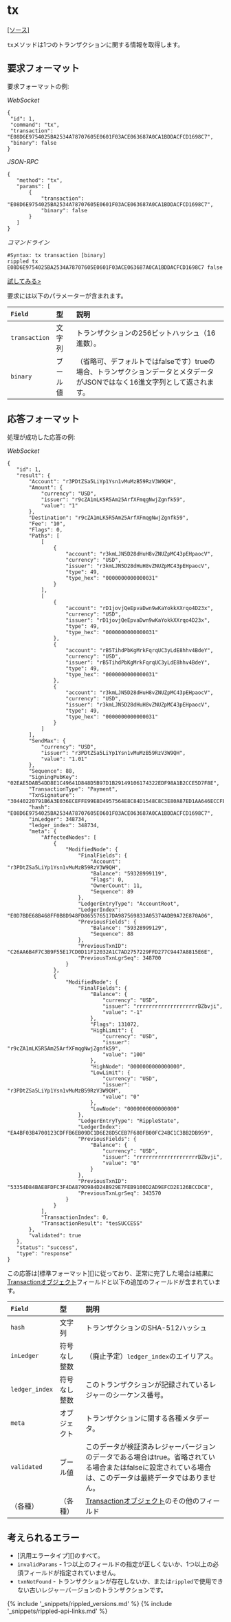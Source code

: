 # tx
[[ソース]<br>](https://github.com/ripple/rippled/blob/master/src/ripple/rpc/handlers/Tx.cpp "Source")

`tx`メソッドは1つのトランザクションに関する情報を取得します。

## 要求フォーマット

要求フォーマットの例:

<!-- MULTICODE_BLOCK_START -->

*WebSocket*

```
{
 "id": 1,
 "command": "tx",
 "transaction": "E08D6E9754025BA2534A78707605E0601F03ACE063687A0CA1BDDACFCD1698C7",
 "binary": false
}
```
*JSON-RPC*

```
{
   "method": "tx",
   "params": [
       {
           "transaction": "E08D6E9754025BA2534A78707605E0601F03ACE063687A0CA1BDDACFCD1698C7",
           "binary": false
       }
   ]
}
```
*コマンドライン*

```
#Syntax: tx transaction [binary]
rippled tx E08D6E9754025BA2534A78707605E0601F03ACE063687A0CA1BDDACFCD1698C7 false
```

<!-- MULTICODE_BLOCK_END -->

[試してみる>](websocket-api-tool.html#tx)

要求には以下のパラメーターが含まれます。

| `Field`       | 型    | 説明                                        |
|:--------------|:--------|:---------------------------------------------------|
| `transaction` | 文字列  | トランザクションの256ビットハッシュ（16進数）。       |
| `binary`      | ブール値 | （省略可、デフォルトではfalseです）trueの場合、トランザクションデータとメタデータがJSONではなく16進文字列として返されます。 |

## 応答フォーマット

処理が成功した応答の例:

<!-- MULTICODE_BLOCK_START -->

*WebSocket*

```
{
   "id": 1,
   "result": {
       "Account": "r3PDtZSa5LiYp1Ysn1vMuMzB59RzV3W9QH",
       "Amount": {
           "currency": "USD",
           "issuer": "r9cZA1mLK5R5Am25ArfXFmqgNwjZgnfk59",
           "value": "1"
       },
       "Destination": "r9cZA1mLK5R5Am25ArfXFmqgNwjZgnfk59",
       "Fee": "10",
       "Flags": 0,
       "Paths": [
           [
               {
                   "account": "r3kmLJN5D28dHuH8vZNUZpMC43pEHpaocV",
                   "currency": "USD",
                   "issuer": "r3kmLJN5D28dHuH8vZNUZpMC43pEHpaocV",
                   "type": 49,
                   "type_hex": "0000000000000031"
               }
           ],
           [
               {
                   "account": "rD1jovjQeEpvaDwn9wKaYokkXXrqo4D23x",
                   "currency": "USD",
                   "issuer": "rD1jovjQeEpvaDwn9wKaYokkXXrqo4D23x",
                   "type": 49,
                   "type_hex": "0000000000000031"
               },
               {
                   "account": "rB5TihdPbKgMrkFqrqUC3yLdE8hhv4BdeY",
                   "currency": "USD",
                   "issuer": "rB5TihdPbKgMrkFqrqUC3yLdE8hhv4BdeY",
                   "type": 49,
                   "type_hex": "0000000000000031"
               },
               {
                   "account": "r3kmLJN5D28dHuH8vZNUZpMC43pEHpaocV",
                   "currency": "USD",
                   "issuer": "r3kmLJN5D28dHuH8vZNUZpMC43pEHpaocV",
                   "type": 49,
                   "type_hex": "0000000000000031"
               }
           ]
       ],
       "SendMax": {
           "currency": "USD",
           "issuer": "r3PDtZSa5LiYp1Ysn1vMuMzB59RzV3W9QH",
           "value": "1.01"
       },
       "Sequence": 88,
       "SigningPubKey": "02EAE5DAB54DD8E1C49641D848D5B97D1B29149106174322EDF98A1B2CCE5D7F8E",
       "TransactionType": "Payment",
       "TxnSignature": "30440220791B6A3E036ECEFFE99E8D4957564E8C84D1548C8C3E80A87ED1AA646ECCFB16022037C5CAC97E34E3021EBB426479F2ACF3ACA75DB91DCC48D1BCFB4CF547CFEAA0",
       "hash": "E08D6E9754025BA2534A78707605E0601F03ACE063687A0CA1BDDACFCD1698C7",
       "inLedger": 348734,
       "ledger_index": 348734,
       "meta": {
           "AffectedNodes": [
               {
                   "ModifiedNode": {
                       "FinalFields": {
                           "Account": "r3PDtZSa5LiYp1Ysn1vMuMzB59RzV3W9QH",
                           "Balance": "59328999119",
                           "Flags": 0,
                           "OwnerCount": 11,
                           "Sequence": 89
                       },
                       "LedgerEntryType": "AccountRoot",
                       "LedgerIndex": "E0D7BDE68B468FF0B8D948FD865576517DA987569833A05374ADB9A72E870A06",
                       "PreviousFields": {
                           "Balance": "59328999129",
                           "Sequence": 88
                       },
                       "PreviousTxnID": "C26AA6B4F7C3B9F55E17CD0D11F12032A1C7AD2757229FFD277C9447A8815E6E",
                       "PreviousTxnLgrSeq": 348700
                   }
               },
               {
                   "ModifiedNode": {
                       "FinalFields": {
                           "Balance": {
                               "currency": "USD",
                               "issuer": "rrrrrrrrrrrrrrrrrrrrBZbvji",
                               "value": "-1"
                           },
                           "Flags": 131072,
                           "HighLimit": {
                               "currency": "USD",
                               "issuer": "r9cZA1mLK5R5Am25ArfXFmqgNwjZgnfk59",
                               "value": "100"
                           },
                           "HighNode": "0000000000000000",
                           "LowLimit": {
                               "currency": "USD",
                               "issuer": "r3PDtZSa5LiYp1Ysn1vMuMzB59RzV3W9QH",
                               "value": "0"
                           },
                           "LowNode": "0000000000000000"
                       },
                       "LedgerEntryType": "RippleState",
                       "LedgerIndex": "EA4BF03B4700123CDFFB6EB09DC1D6E28D5CEB7F680FB00FC24BC1C3BB2DB959",
                       "PreviousFields": {
                           "Balance": {
                               "currency": "USD",
                               "issuer": "rrrrrrrrrrrrrrrrrrrrBZbvji",
                               "value": "0"
                           }
                       },
                       "PreviousTxnID": "53354D84BAE8FDFC3F4DA879D984D24B929E7FEB9100D2AD9EFCD2E126BCCDC8",
                       "PreviousTxnLgrSeq": 343570
                   }
               }
           ],
           "TransactionIndex": 0,
           "TransactionResult": "tesSUCCESS"
       },
       "validated": true
   },
   "status": "success",
   "type": "response"
}
```

<!-- MULTICODE_BLOCK_END -->

この応答は[標準フォーマット][]に従っており、正常に完了した場合は結果に[Transactionオブジェクト](transaction-formats.html)フィールドと以下の追加のフィールドが含まれています。

| `Field`        | 型             | 説明                              |
|:---------------|:-----------------|:-----------------------------------------|
| `hash`         | 文字列           | トランザクションのSHA-512ハッシュ      |
| `inLedger`     | 符号なし整数 | （廃止予定）`ledger_index`のエイリアス。   |
| `ledger_index` | 符号なし整数 | このトランザクションが記録されているレジャーのシーケンス番号。 |
| `meta`         | オブジェクト           | トランザクションに関する各種メタデータ。  |
| `validated`    | ブール値          | このデータが検証済みレジャーバージョンのデータである場合はtrue。省略されている場合またはfalseに設定されている場合は、このデータは最終データではありません。 |
| （各種）      | （各種）        | [Transactionオブジェクト](transaction-formats.html)のその他のフィールド |

## 考えられるエラー

* [汎用エラータイプ][]のすべて。
* `invalidParams` - 1つ以上のフィールドの指定が正しくないか、1つ以上の必須フィールドが指定されていません。
* `txnNotFound` - トランザクションが存在しないか、または`rippled`で使用できない古いレジャーバージョンのトランザクションです。


{% include '_snippets/rippled_versions.md' %}
{% include '_snippets/rippled-api-links.md' %}
